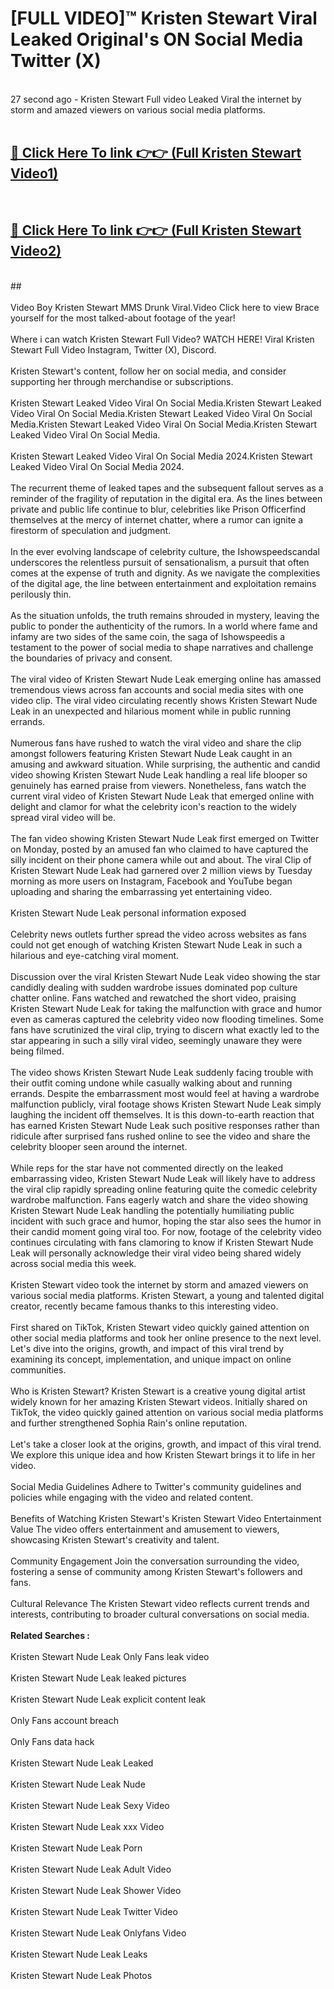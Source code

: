 # [FULL VIDEO]™ Kristen Stewart Viral Leaked Original's ON Social Media Twitter (X) <br>
<br>
27 second ago - Kristen Stewart Full video Leaked Viral the internet by storm and amazed viewers on various social media platforms.<br>

 <br>

##  <a href="https://play.123hd.live?title=Full Kristen_Stewart&ref=git">🔴 Click Here To link 👉👉 (Full Kristen Stewart Video1)</a><br>
  <br>

##  <a href="https://play.123hd.live?title=Full Kristen_Stewart&ref=git">🔴 Click Here To link 👉👉 (Full Kristen Stewart Video2)</a><br>
  <br>
  ##


  <br>

  <br>
Video Boy Kristen Stewart MMS Drunk Viral.Video Click here to view Brace yourself for the most talked-about footage of the year!
<br><br>
Where i can watch Kristen Stewart Full Video? WATCH HERE! Viral Kristen Stewart Full Video Instagram, Twitter (X), Discord.
<br><br>
Kristen Stewart's content, follow her on social media, and consider supporting her through merchandise or subscriptions.
<br><br>
Kristen Stewart Leaked Video Viral On Social Media.Kristen Stewart Leaked Video Viral On Social Media.Kristen Stewart Leaked Video Viral On Social Media.Kristen Stewart Leaked Video Viral On Social Media.Kristen Stewart Leaked Video Viral On Social Media.
<br><br>
Kristen Stewart Leaked Video Viral On Social Media 2024.Kristen Stewart Leaked Video Viral On Social Media 2024.
<br><br>
The recurrent theme of leaked tapes and the subsequent fallout serves as a reminder of the fragility of reputation in the digital era. As the lines between private and public life continue to blur, celebrities like Prison Officerfind themselves at the mercy of internet chatter, where a rumor can ignite a firestorm of speculation and judgment.
<br><br>
In the ever evolving landscape of celebrity culture, the Ishowspeedscandal underscores the relentless pursuit of sensationalism, a pursuit that often comes at the expense of truth and dignity. As we navigate the complexities of the digital age, the line between entertainment and exploitation remains perilously thin.
<br><br>
As the situation unfolds, the truth remains shrouded in mystery, leaving the public to ponder the authenticity of the rumors. In a world where fame and infamy are two sides of the same coin, the saga of Ishowspeedis a testament to the power of social media to shape narratives and challenge the boundaries of privacy and consent.
<br><br>
The viral video of Kristen Stewart Nude Leak emerging online has amassed tremendous views across fan accounts and social media sites with one video clip. The viral video circulating recently shows Kristen Stewart Nude Leak in an unexpected and hilarious moment while in public running errands.
<br><br>
Numerous fans have rushed to watch the viral video and share the clip amongst followers featuring Kristen Stewart Nude Leak caught in an amusing and awkward situation. While surprising, the authentic and candid video showing Kristen Stewart Nude Leak handling a real life blooper so genuinely has earned praise from viewers. Nonetheless, fans watch the current viral video of Kristen Stewart Nude Leak that emerged online with delight and clamor for what the celebrity icon's reaction to the widely spread viral video will be.
<br><br>
The fan video showing Kristen Stewart Nude Leak first emerged on Twitter on Monday, posted by an amused fan who claimed to have captured the silly incident on their phone camera while out and about. The viral Clip of Kristen Stewart Nude Leak had garnered over 2 million views by Tuesday morning as more users on Instagram, Facebook and YouTube began uploading and sharing the embarrassing yet entertaining video.
<br><br>
Kristen Stewart Nude Leak personal information exposed
<br><br>
Celebrity news outlets further spread the video across websites as fans could not get enough of watching Kristen Stewart Nude Leak in such a hilarious and eye-catching viral moment.
<br><br>
Discussion over the viral Kristen Stewart Nude Leak video showing the star candidly dealing with sudden wardrobe issues dominated pop culture chatter online. Fans watched and rewatched the short video, praising Kristen Stewart Nude Leak for taking the malfunction with grace and humor even as cameras captured the celebrity video now flooding timelines. Some fans have scrutinized the viral clip, trying to discern what exactly led to the star appearing in such a silly viral video, seemingly unaware they were being filmed.
<br><br>
The video shows Kristen Stewart Nude Leak suddenly facing trouble with their outfit coming undone while casually walking about and running errands. Despite the embarrassment most would feel at having a wardrobe malfunction publicly, viral footage shows Kristen Stewart Nude Leak simply laughing the incident off themselves. It is this down-to-earth reaction that has earned Kristen Stewart Nude Leak such positive responses rather than ridicule after surprised fans rushed online to see the video and share the celebrity blooper seen around the internet.
<br><br>
While reps for the star have not commented directly on the leaked embarrassing video, Kristen Stewart Nude Leak will likely have to address the viral clip rapidly spreading online featuring quite the comedic celebrity wardrobe malfunction. Fans eagerly watch and share the video showing Kristen Stewart Nude Leak handling the potentially humiliating public incident with such grace and humor, hoping the star also sees the humor in their candid moment going viral too. For now, footage of the celebrity video continues circulating with fans clamoring to know if Kristen Stewart Nude Leak will personally acknowledge their viral video being shared widely across social media this week.
<br><br>
Kristen Stewart video took the internet by storm and amazed viewers on various social media platforms. Kristen Stewart, a young and talented digital creator, recently became famous thanks to this interesting video.
<br><br>
First shared on TikTok, Kristen Stewart video quickly gained attention on other social media platforms and took her online presence to the next level. Let's dive into the origins, growth, and impact of this viral trend by examining its concept, implementation, and unique impact on online communities.
<br><br>
Who is Kristen Stewart? Kristen Stewart is a creative young digital artist widely known for her amazing Kristen Stewart videos. Initially shared on TikTok, the video quickly gained attention on various social media platforms and further strengthened Sophia Rain's online reputation.
<br><br>
Let's take a closer look at the origins, growth, and impact of this viral trend. We explore this unique idea and how Kristen Stewart brings it to life in her video.
<br><br>
Social Media Guidelines Adhere to Twitter's community guidelines and policies while engaging with the video and related content.
<br><br>
Benefits of Watching Kristen Stewart's Kristen Stewart Video Entertainment Value The video offers entertainment and amusement to viewers, showcasing Kristen Stewart's creativity and talent.
<br><br>
Community Engagement Join the conversation surrounding the video, fostering a sense of community among Kristen Stewart's followers and fans.
<br><br>
Cultural Relevance The Kristen Stewart video reflects current trends and interests, contributing to broader cultural conversations on social media.
<br><br>
<strong>Related Searches :</strong>
<br><br>
Kristen Stewart Nude Leak Only Fans leak video
<br><br>
Kristen Stewart Nude Leak leaked pictures
<br><br>
Kristen Stewart Nude Leak explicit content leak
<br><br>
Only Fans account breach
<br><br>
Only Fans data hack
<br><br>
Kristen Stewart Nude Leak Leaked
<br><br>
Kristen Stewart Nude Leak Nude
<br><br>
Kristen Stewart Nude Leak Sexy Video
<br><br>
Kristen Stewart Nude Leak xxx Video
<br><br>
Kristen Stewart Nude Leak Porn
<br><br>
Kristen Stewart Nude Leak Adult Video
<br><br>
Kristen Stewart Nude Leak Shower Video
<br><br>
Kristen Stewart Nude Leak Twitter Video
<br><br>
Kristen Stewart Nude Leak Onlyfans Video
<br><br>
Kristen Stewart Nude Leak Leaks
<br><br>
Kristen Stewart Nude Leak Photos
